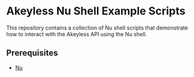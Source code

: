 # Akeyless Nu Shell Example Scripts

This repository contains a collection of Nu shell scripts that demonstrate how to interact with the Akeyless API using the Nu shell.

## Prerequisites

- [Nu](https://www.nushell.sh/book/installation.html)



